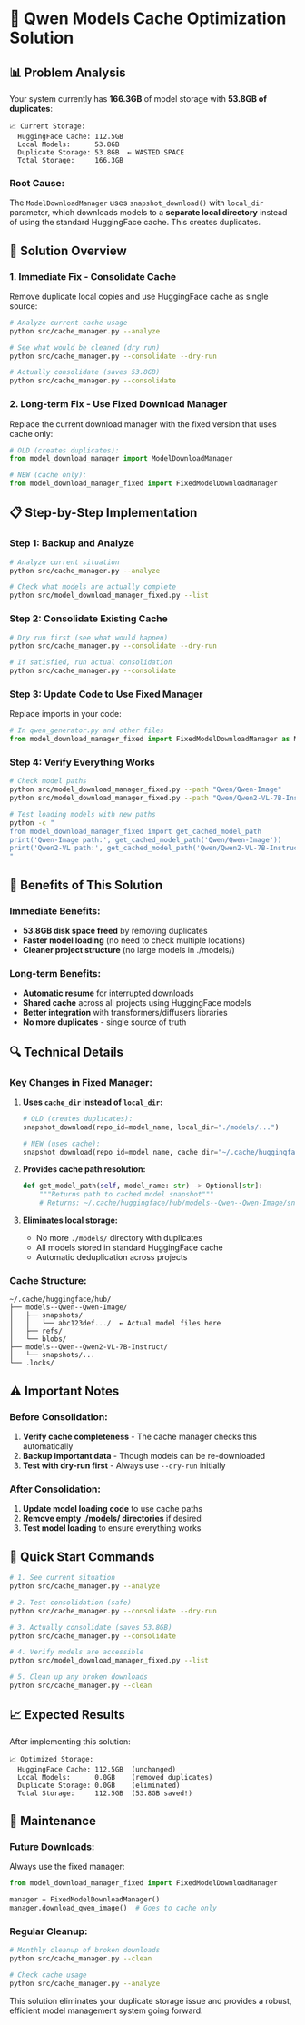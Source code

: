 # 🚀 Qwen Models Cache Optimization Solution

## 📊 **Problem Analysis**

Your system currently has **166.3GB** of model storage with **53.8GB of duplicates**:

```
📈 Current Storage:
  HuggingFace Cache: 112.5GB
  Local Models:      53.8GB
  Duplicate Storage: 53.8GB  ← WASTED SPACE
  Total Storage:     166.3GB
```

### **Root Cause:**

The `ModelDownloadManager` uses `snapshot_download()` with `local_dir` parameter, which downloads models to a **separate local directory** instead of using the standard HuggingFace cache. This creates duplicates.

## 🔧 **Solution Overview**

### **1. Immediate Fix - Consolidate Cache**

Remove duplicate local copies and use HuggingFace cache as single source:

```bash
# Analyze current cache usage
python src/cache_manager.py --analyze

# See what would be cleaned (dry run)
python src/cache_manager.py --consolidate --dry-run

# Actually consolidate (saves 53.8GB)
python src/cache_manager.py --consolidate
```

### **2. Long-term Fix - Use Fixed Download Manager**

Replace the current download manager with the fixed version that uses cache only:

```python
# OLD (creates duplicates):
from model_download_manager import ModelDownloadManager

# NEW (cache only):
from model_download_manager_fixed import FixedModelDownloadManager
```

## 📋 **Step-by-Step Implementation**

### **Step 1: Backup and Analyze**

```bash
# Analyze current situation
python src/cache_manager.py --analyze

# Check what models are actually complete
python src/model_download_manager_fixed.py --list
```

### **Step 2: Consolidate Existing Cache**

```bash
# Dry run first (see what would happen)
python src/cache_manager.py --consolidate --dry-run

# If satisfied, run actual consolidation
python src/cache_manager.py --consolidate
```

### **Step 3: Update Code to Use Fixed Manager**

Replace imports in your code:

```python
# In qwen_generator.py and other files
from model_download_manager_fixed import FixedModelDownloadManager as ModelDownloadManager
```

### **Step 4: Verify Everything Works**

```bash
# Check model paths
python src/model_download_manager_fixed.py --path "Qwen/Qwen-Image"
python src/model_download_manager_fixed.py --path "Qwen/Qwen2-VL-7B-Instruct"

# Test loading models with new paths
python -c "
from model_download_manager_fixed import get_cached_model_path
print('Qwen-Image path:', get_cached_model_path('Qwen/Qwen-Image'))
print('Qwen2-VL path:', get_cached_model_path('Qwen/Qwen2-VL-7B-Instruct'))
"
```

## 🎯 **Benefits of This Solution**

### **Immediate Benefits:**

- **53.8GB disk space freed** by removing duplicates
- **Faster model loading** (no need to check multiple locations)
- **Cleaner project structure** (no large models in ./models/)

### **Long-term Benefits:**

- **Automatic resume** for interrupted downloads
- **Shared cache** across all projects using HuggingFace models
- **Better integration** with transformers/diffusers libraries
- **No more duplicates** - single source of truth

## 🔍 **Technical Details**

### **Key Changes in Fixed Manager:**

1. **Uses `cache_dir` instead of `local_dir`:**

   ```python
   # OLD (creates duplicates):
   snapshot_download(repo_id=model_name, local_dir="./models/...")

   # NEW (uses cache):
   snapshot_download(repo_id=model_name, cache_dir="~/.cache/huggingface/hub")
   ```

2. **Provides cache path resolution:**

   ```python
   def get_model_path(self, model_name: str) -> Optional[str]:
       """Returns path to cached model snapshot"""
       # Returns: ~/.cache/huggingface/hub/models--Qwen--Qwen-Image/snapshots/abc123/
   ```

3. **Eliminates local storage:**
   - No more `./models/` directory with duplicates
   - All models stored in standard HuggingFace cache
   - Automatic deduplication across projects

### **Cache Structure:**

```
~/.cache/huggingface/hub/
├── models--Qwen--Qwen-Image/
│   ├── snapshots/
│   │   └── abc123def.../  ← Actual model files here
│   ├── refs/
│   └── blobs/
├── models--Qwen--Qwen2-VL-7B-Instruct/
│   └── snapshots/...
└── .locks/
```

## ⚠️ **Important Notes**

### **Before Consolidation:**

1. **Verify cache completeness** - The cache manager checks this automatically
2. **Backup important data** - Though models can be re-downloaded
3. **Test with dry-run first** - Always use `--dry-run` initially

### **After Consolidation:**

1. **Update model loading code** to use cache paths
2. **Remove empty ./models/ directories** if desired
3. **Test model loading** to ensure everything works

## 🚀 **Quick Start Commands**

```bash
# 1. See current situation
python src/cache_manager.py --analyze

# 2. Test consolidation (safe)
python src/cache_manager.py --consolidate --dry-run

# 3. Actually consolidate (saves 53.8GB)
python src/cache_manager.py --consolidate

# 4. Verify models are accessible
python src/model_download_manager_fixed.py --list

# 5. Clean up any broken downloads
python src/cache_manager.py --clean
```

## 📈 **Expected Results**

After implementing this solution:

```
📈 Optimized Storage:
  HuggingFace Cache: 112.5GB  (unchanged)
  Local Models:      0.0GB    (removed duplicates)
  Duplicate Storage: 0.0GB    (eliminated)
  Total Storage:     112.5GB  (53.8GB saved!)
```

## 🔧 **Maintenance**

### **Future Downloads:**

Always use the fixed manager:

```python
from model_download_manager_fixed import FixedModelDownloadManager

manager = FixedModelDownloadManager()
manager.download_qwen_image()  # Goes to cache only
```

### **Regular Cleanup:**

```bash
# Monthly cleanup of broken downloads
python src/cache_manager.py --clean

# Check cache usage
python src/cache_manager.py --analyze
```

This solution eliminates your duplicate storage issue and provides a robust, efficient model management system going forward.
